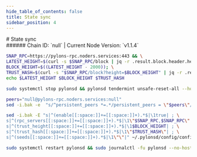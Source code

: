 ```yaml
---
hide_table_of_contents: false
title: State sync
sidebar_position: 4
---
```


<div class="h1-with-icon icon-pylons">
# State sync
</div>
###### Chain ID: `null` | Current Node Version: `v1.1.4`

```bash
SNAP_RPC=https://pylons-rpc.noders.services:443 && \
LATEST_HEIGHT=$(curl -s $SNAP_RPC/block | jq -r .result.block.header.height); \
BLOCK_HEIGHT=$((LATEST_HEIGHT - 2000)); \
TRUST_HASH=$(curl -s "$SNAP_RPC/block?height=$BLOCK_HEIGHT" | jq -r .result.block_id.hash) && \
echo $LATEST_HEIGHT $BLOCK_HEIGHT $TRUST_HASH
```
```bash
sudo systemctl stop pylonsd && pylonsd tendermint unsafe-reset-all --home ~/.pylonsd --keep-addr-book
```
```bash
peers="null@pylons-rpc.noders.services:null"
sed -i.bak -e  "s/^persistent_peers *=.*/persistent_peers = \"$peers\"/" ~/.pylonsd/config/config.toml
```
```bash
sed -i.bak -E "s|^(enable[[:space:]]+=[[:space:]]+).*$|\1true| ; \
s|^(rpc_servers[[:space:]]+=[[:space:]]+).*$|\1\"$SNAP_RPC,$SNAP_RPC\"| ; \
s|^(trust_height[[:space:]]+=[[:space:]]+).*$|\1$BLOCK_HEIGHT| ; \
s|^(trust_hash[[:space:]]+=[[:space:]]+).*$|\1\"$TRUST_HASH\"| ; \
s|^(seeds[[:space:]]+=[[:space:]]+).*$|\1\"\"|" ~/.pylonsd/config/config.toml
```
```bash
sudo systemctl restart pylonsd && sudo journalctl -fu pylonsd --no-hostname -o cat
```
